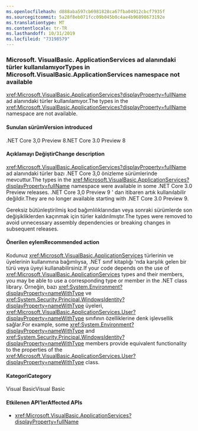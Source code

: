 ```yaml
---
ms.openlocfilehash: d888aba597cb6981828ca67fba04912cbcf7935f
ms.sourcegitcommit: 5a28f8eb071fcc09b045b0c4ae4b96898673192e
ms.translationtype: MT
ms.contentlocale: tr-TR
ms.lasthandoff: 10/31/2019
ms.locfileid: "73198579"
---
```

### <a name="types-in-microsoftvisualbasicapplicationservices-namespace-not-available"></a><span data-ttu-id="26eff-101">Microsoft. VisualBasic. ApplicationServices ad alanındaki türler kullanılamıyor</span><span class="sxs-lookup"><span data-stu-id="26eff-101">Types in Microsoft.VisualBasic.ApplicationServices namespace not available</span></span>

<span data-ttu-id="26eff-102"><xref:Microsoft.VisualBasic.ApplicationServices?displayProperty=fullName> ad alanındaki türler kullanılamıyor.</span><span class="sxs-lookup"><span data-stu-id="26eff-102">The types in the <xref:Microsoft.VisualBasic.ApplicationServices?displayProperty=fullName> namespace are not available.</span></span>

#### <a name="version-introduced"></a><span data-ttu-id="26eff-103">Sunulan sürüm</span><span class="sxs-lookup"><span data-stu-id="26eff-103">Version introduced</span></span>

<span data-ttu-id="26eff-104">.NET Core 3,0 Preview 8</span><span class="sxs-lookup"><span data-stu-id="26eff-104">.NET Core 3.0 Preview 8</span></span>

#### <a name="change-description"></a><span data-ttu-id="26eff-105">Açıklamayı Değiştir</span><span class="sxs-lookup"><span data-stu-id="26eff-105">Change description</span></span>

<span data-ttu-id="26eff-106"><xref:Microsoft.VisualBasic.ApplicationServices?displayProperty=fullName> ad alanındaki türler bazı .NET Core 3,0 önizleme sürümlerinde mevcuttur.</span><span class="sxs-lookup"><span data-stu-id="26eff-106">The types in the <xref:Microsoft.VisualBasic.ApplicationServices?displayProperty=fullName> namespace were available in some .NET Core 3.0 Preview releases.</span></span> <span data-ttu-id="26eff-107">.NET Core 3,0 Preview 9 ' dan itibaren artık kullanılabilir değildir.</span><span class="sxs-lookup"><span data-stu-id="26eff-107">They are no longer available starting with .NET Core 3.0 Preview 9.</span></span>

<span data-ttu-id="26eff-108">Gereksiz bütünleştirilmiş kod bağımlılıklarından veya sonraki sürümlerde son değişikliklerden kaçınmak için türler kaldırılmıştır.</span><span class="sxs-lookup"><span data-stu-id="26eff-108">The types were removed to avoid unnecessary assembly dependencies or breaking changes in subsequent releases.</span></span>

#### <a name="recommended-action"></a><span data-ttu-id="26eff-109">Önerilen eylem</span><span class="sxs-lookup"><span data-stu-id="26eff-109">Recommended action</span></span>

<span data-ttu-id="26eff-110">Kodunuz <xref:Microsoft.VisualBasic.ApplicationServices> türlerinin ve üyelerinin kullanımına bağımlıysa, .NET sınıf kitaplığı 'nda karşılık gelen bir türü veya üyeyi kullanabilirsiniz.</span><span class="sxs-lookup"><span data-stu-id="26eff-110">If your code depends on the use of <xref:Microsoft.VisualBasic.ApplicationServices> types and their members, you may be able to use a corresponding type or member in the .NET class library.</span></span> <span data-ttu-id="26eff-111">Örneğin, bazı <xref:System.Environment?displayProperty=nameWithType> ve <xref:System.Security.Principal.WindowsIdentity?displayProperty=nameWithType> üyeleri, <xref:Microsoft.VisualBasic.ApplicationServices.User?displayProperty=nameWithType> sınıfının özelliklerine denk işlevsellik sağlar.</span><span class="sxs-lookup"><span data-stu-id="26eff-111">For example, some <xref:System.Environment?displayProperty=nameWithType> and <xref:System.Security.Principal.WindowsIdentity?displayProperty=nameWithType> members provide equivalent functionality to the properties of the <xref:Microsoft.VisualBasic.ApplicationServices.User?displayProperty=nameWithType> class.</span></span>

#### <a name="category"></a><span data-ttu-id="26eff-112">Kategori</span><span class="sxs-lookup"><span data-stu-id="26eff-112">Category</span></span>

<span data-ttu-id="26eff-113">Visual Basic</span><span class="sxs-lookup"><span data-stu-id="26eff-113">Visual Basic</span></span>

#### <a name="affected-apis"></a><span data-ttu-id="26eff-114">Etkilenen API’ler</span><span class="sxs-lookup"><span data-stu-id="26eff-114">Affected APIs</span></span>

- <xref:Microsoft.VisualBasic.ApplicationServices?displayProperty=fullName>

<!--

### Affected APIs

- `N:Microsoft.VisualBasic.ApplicationServices`

-- >

